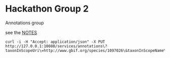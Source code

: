 Hackathon Group 2
===================
Annotations group


see the [NOTES](./NOTES.md)

    curl -i -H "Accept: application/json" -X PUT http://127.0.0.1:10080/services/annotations\?taxonInScopeUri\=http://www.gbif.org/species/1097026\&taxonInScopeName\=Prionus%2BGeoffroy%2C%201762&comment=test1
